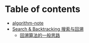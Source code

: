 # Table of contents

* [algorithm-note](README.md)
* [Search & Backtracking 搜索与回溯](search-backtracking-sou-suo-yu-hui-su/README.md)
  * [回溯算法的一般思路](search-backtracking-sou-suo-yu-hui-su/hui-su-suan-fa-de-yi-ban-si-lu.md)

